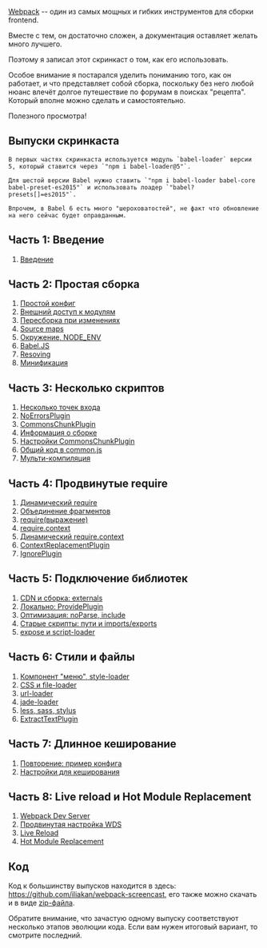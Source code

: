 
<a href="https://webpack.github.io">Webpack</a> -- один из самых мощных и гибких инструментов для сборки frontend.

Вместе с тем, он достаточно сложен, а документация оставляет желать много лучшего.

Поэтому я записал этот скринкаст о том, как его использовать.

Особое внимание я постарался уделить пониманию того, как он работает, и что представляет собой сборка,
поскольку без него любой нюанс влечёт долгое путешествие по форумам в поисках "рецепта". Который вполне можно сделать и самостоятельно.

Полезного просмотра!

## Выпуски скринкаста

```warn header="Babel 5"
В первых частях скринкаста используется модуль `babel-loader` версии 5, который ставится через `"npm i babel-loader@5"`.

Для шестой версии Babel нужно ставить `"npm i babel-loader babel-core babel-preset-es2015"` и использовать лоадер `"babel?presets[]=es2015"`.

Впрочем, в Babel 6 есть много "шероховатостей", не факт что обновление на него сейчас будет оправданным.
```

## Часть 1: Введение

<div class="lessons-list lessons-list_screencast">
<ol class="lessons-list__lessons">
<li class="lessons-list__lesson" data-mnemo="01-intro"><a href="#" data-video-id="kLMjOd-x0aQ">Введение</a></li>
</ol>
</div>

## Часть 2: Простая сборка

<div class="lessons-list lessons-list_screencast">
<ol class="lessons-list__lessons">
<li class="lessons-list__lesson" data-mnemo="02-simple-1"><a href="#" data-video-id="DJSZKf9GkUs">Простой конфиг</a></li>
<li class="lessons-list__lesson" data-mnemo="02-simple-2"><a href="#" data-video-id="AUS-QEp4NUo">Внешний доступ к модулям</a></li>
<li class="lessons-list__lesson" data-mnemo="02-simple-3"><a href="#" data-video-id="85zatjhaOkE">Пересборка при изменениях</a></li>
<li class="lessons-list__lesson" data-mnemo="02-simple-4"><a href="#" data-video-id="v9gtHkynU5E">Source maps</a></li>
<li class="lessons-list__lesson" data-mnemo="02-simple-5"><a href="#" data-video-id="5XZqeuWkQ4o">Окружение, NODE_ENV</a></li>
<li class="lessons-list__lesson" data-mnemo="02-simple-6"><a href="#" data-video-id="J-Q7PcfyiGU">Babel.JS</a></li>
<li class="lessons-list__lesson" data-mnemo="02-simple-7"><a href="#" data-video-id="vkK-h1bgUIE">Resoving</a></li>
<li class="lessons-list__lesson" data-mnemo="02-simple-8"><a href="#" data-video-id="ZLrzAhhbt6s">Минификация</a></li>
</ol>
</div>

## Часть 3: Несколько скриптов

<div class="lessons-list lessons-list_screencast">
<ol class="lessons-list__lessons">
<li class="lessons-list__lesson" data-mnemo="03-multi-1"><a href="#" data-video-id="JYP0e7uwgG0">Несколько точек входа</a></li>
<li class="lessons-list__lesson" data-mnemo="03-multi-2"><a href="#" data-video-id="R0OxO-iJmws">NoErrorsPlugin</a></li>
<li class="lessons-list__lesson" data-mnemo="03-multi-3"><a href="#" data-video-id="pSKd2zkEAZM">CommonsChunkPlugin</a></li>
<li class="lessons-list__lesson" data-mnemo="03-multi-4"><a href="#" data-video-id="ohfdNMBS6x0">Информация о сборке</a></li>
<li class="lessons-list__lesson" data-mnemo="03-multi-5"><a href="#" data-video-id="aET3GxoHBug">Настройки CommonsChunkPlugin</a></li>
<li class="lessons-list__lesson" data-mnemo="03-multi-6"><a href="#" data-video-id="H7BSkKruevw">Общий код в common.js</a></li>
<li class="lessons-list__lesson" data-mnemo="03-multi-7"><a href="#" data-video-id="enlfe-6VQNM">Мульти-компиляция</a></li>
</ol>
</div>

## Часть 4: Продвинутые require

<div class="lessons-list lessons-list_screencast">
<ol class="lessons-list__lessons">
<li class="lessons-list__lesson" data-mnemo="04-require-1"><a href="#" data-video-id="Om6yGdU_YlQ">Динамический require</a></li>
<li class="lessons-list__lesson" data-mnemo="04-require-2"><a href="#" data-video-id="Fy16GeWZ6Oc">Объединение фрагментов</a></li>
<li class="lessons-list__lesson" data-mnemo="04-require-3"><a href="#" data-video-id="BE-MXZLDwN4">require(выражение)</a></li>
<li class="lessons-list__lesson" data-mnemo="04-require-4"><a href="#" data-video-id="qUfLCtLvOs0">require.context</a></li>
<li class="lessons-list__lesson" data-mnemo="04-require-5"><a href="#" data-video-id="fHvgKASUXH0">Динамический require.context</a></li>
<li class="lessons-list__lesson" data-mnemo="04-require-6"><a href="#" data-video-id="XY2NLKCrjJ4">ContextReplacementPlugin</a></li>
<li class="lessons-list__lesson" data-mnemo="04-require-7"><a href="#" data-video-id="vHRvO4jn6Oc">IgnorePlugin</a></li>
</ol>
</div>

## Часть 5: Подключение библиотек

<div class="lessons-list lessons-list_screencast">
<ol class="lessons-list__lessons">
<li class="lessons-list__lesson" data-mnemo="05-library-1"><a href="#" data-video-id="RdZkFNzST3c">CDN и сборка: externals</a></li>
<li class="lessons-list__lesson" data-mnemo="05-library-2"><a href="#" data-video-id="9VSVg38Afms">Локально: ProvidePlugin</a></li>
<li class="lessons-list__lesson" data-mnemo="05-library-3"><a href="#" data-video-id="EeLg1mTaz3U">Оптимизация: noParse, include</a></li>
<li class="lessons-list__lesson" data-mnemo="05-library-4"><a href="#" data-video-id="7LSEczQiCQA">Старые скрипты: пути и imports/exports</a></li>
<li class="lessons-list__lesson" data-mnemo="05-library-5"><a href="#" data-video-id="XV1M4Pwx-Ik">expose и script-loader</a></li>
</ol>
</div>

## Часть 6: Стили и файлы

<div class="lessons-list lessons-list_screencast">
<ol class="lessons-list__lessons">
<li class="lessons-list__lesson" data-mnemo="06-styles-assets-1"><a href="#" data-video-id="hkPwyt3lhbg">Компонент "меню", style-loader</a></li>
<li class="lessons-list__lesson" data-mnemo="06-styles-assets-2"><a href="#" data-video-id="k8LdbZcOvWs">CSS и file-loader</a></li>
<li class="lessons-list__lesson" data-mnemo="06-styles-assets-3"><a href="#" data-video-id="03qQYfKMBO8">url-loader</a></li>
<li class="lessons-list__lesson" data-mnemo="06-styles-assets-4"><a href="#" data-video-id="6WxoxUuSVA4">jade-loader</a></li>
<li class="lessons-list__lesson" data-mnemo="06-styles-assets-5"><a href="#" data-video-id="2s6-1VIVwPo">less, sass, stylus</a></li>
<li class="lessons-list__lesson" data-mnemo="06-styles-assets-6"><a href="#" data-video-id="62qYFgokzdU">ExtractTextPlugin</a></li>
</ol>
</div>

## Часть 7: Длинное кеширование

<div class="lessons-list lessons-list_screencast">
<ol class="lessons-list__lessons">
<li class="lessons-list__lesson" data-mnemo="07-caching-1"><a href="#" data-video-id="ZpSKNCBv_2s">Повторение: пример конфига</a></li>
<li class="lessons-list__lesson" data-mnemo="07-caching-2"><a href="#" data-video-id="kxxFQZx3KOk">Настройки для кеширования</a></li>
</ol>
</div>

## Часть 8: Live reload и Hot Module Replacement

<div class="lessons-list lessons-list_screencast">
<ol class="lessons-list__lessons">
<li class="lessons-list__lesson" data-mnemo="08-live-reload-1"><a href="#" data-video-id="e9oA1AVV-jg">Webpack Dev Server</a></li>
<li class="lessons-list__lesson" data-mnemo="08-live-reload-2"><a href="#" data-video-id="1BnRKzlwa7M">Продвинутая настройка WDS</a></li>
<li class="lessons-list__lesson" data-mnemo="08-live-reload-3"><a href="#" data-video-id="o0NJQYWR7BI">Live Reload</a></li>
<li class="lessons-list__lesson" data-mnemo="08-live-reload-4"><a href="#" data-video-id="EQhXtTOxpVk">Hot Module Replacement</a></li>
</ol>
</div>

## Код

Код к большинству выпусков находится в здесь: <https://github.com/iliakan/webpack-screencast>, его также можно скачать и в виде [zip-файла](https://github.com/iliakan/webpack-screencast/archive/master.zip).

Обратите внимание, что зачастую одному выпуску соответствуют несколько этапов эволюции кода. Если вам нужен итоговый вариант, то смотрите последний.
